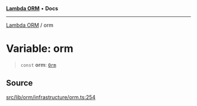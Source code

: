 [**Lambda ORM**](../README.md) • **Docs**

***

[Lambda ORM](../README.md) / orm

# Variable: orm

> `const` **orm**: [`Orm`](../classes/Orm.md)

## Source

[src/lib/orm/infrastructure/orm.ts:254](https://github.com/lambda-orm/lambdaorm/blob/1ee61a49337aee336b72a3ede70316cdada260eb/src/lib/orm/infrastructure/orm.ts#L254)
